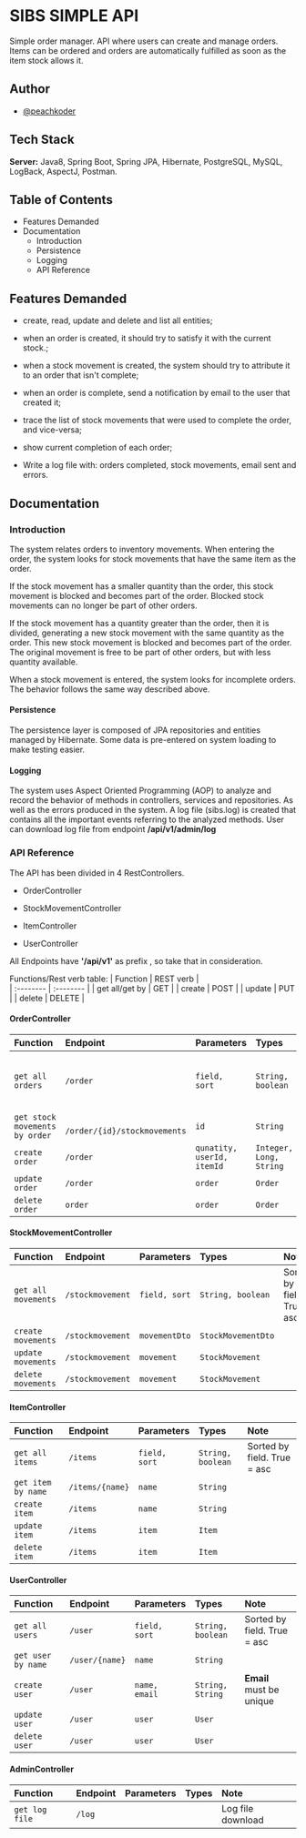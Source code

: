 
# SIBS SIMPLE API

Simple order manager. 
API where users can create and manage orders. Items can be ordered and orders are automatically fulfilled as soon as the item stock allows it.


## Author

- [@peachkoder](https://www.github.com/peaachkoder)


## Tech Stack

**Server:** Java8, Spring Boot, Spring  JPA, Hibernate, PostgreSQL, MySQL, LogBack, AspectJ, Postman.


## Table of Contents
- Features Demanded
- Documentation
  - Introduction
  - Persistence
  - Logging
  - API Reference
 
## Features Demanded

- create, read, update and delete and list all entities;

- when an order is created, it should try to satisfy it with the current stock.;

- when a stock movement is created, the system should try to attribute it to an order that isn't complete;

- when an order is complete, send a notification by email to the user that created it;

- trace the list of stock movements that were used to complete the order, and vice-versa;

- show current completion of each order;

- Write a log file with: orders completed, stock movements, email sent and errors.
## Documentation

### Introduction 
The system relates orders to inventory movements.
When entering the order, the system looks for stock movements that have the same item as the order.

If the stock movement has a smaller quantity than the order, this stock movement is blocked and becomes part of the order. Blocked stock movements can no longer be part of other orders.

If the stock movement has a quantity greater than the order, then it is divided, generating a new stock movement with the same quantity as the order. This new stock movement is blocked and becomes part of the order. The original movement is free to be part of other orders, but with less quantity available.

When a stock movement is entered, the system looks for incomplete orders. The behavior follows the same way described above.

#### Persistence
The persistence layer is composed of JPA repositories and entities managed by Hibernate.
Some data is pre-entered on system loading to make testing easier.

#### Logging
The system uses Aspect Oriented Programming (AOP) to analyze and record the behavior of methods in controllers, services and repositories. As well as the errors produced in the system.
A log file (sibs.log) is created that contains all the important events referring to the analyzed methods.
User can download log file from endpoint **/api/v1/admin/log**

### API Reference
The API has been divided in 4 RestControllers. 

- OrderController 
- StockMovementController 
- ItemController 

- UserController



All Endpoints have **'/api/v1'** as prefix , so take that in consideration.

Functions/Rest verb table:
| Function | REST verb |  
| :--------  | :-------- | 
| get all/get by | GET |
| create | POST |
| update | PUT |
| delete | DELETE |  

#### OrderController
| Function | Endpoint | Parameters | Types     | Note	|
| :--------  | :-------- | :-------- | :------- | :------------------------- |
| `get all orders` | `/order` | `field, sort` | `String, boolean` | Sorted by field. True = asc|
| `get stock movements by order` | ` /order/{id}/stockmovements` | `id` | `String` | |
| `create order` | `/order` | `qunatity, userId, itemId` | `Integer, Long, String` |  |
| `update order` | `/order` | `order` | `Order` |  |
| `delete order` | `order` | `order` | `Order` |  |

#### StockMovementController
| Function | Endpoint | Parameters | Types     | Note	|
| :--------  | :-------- | :-------- | :------- | :------------------------- |
| `get all movements` | `/stockmovement` | `field, sort` | `String, boolean` | Sorted by field. True = asc| 
| `create movements` | `/stockmovement` | `movementDto` | `StockMovementDto` |  |
| `update movements` | `/stockmovement` | `movement` | `StockMovement` |  |
| `delete movements` | `/stockmovement` | `movement` | `StockMovement` |  |

#### ItemController
| Function | Endpoint | Parameters | Types     | Note	|
| :--------  | :-------- | :-------- | :------- | :------------------------- |
| `get all items` | `/items` | `field, sort` | `String, boolean` | Sorted by field. True = asc| 
| `get item by name` | `/items/{name}` | `name` | `String` | | 
| `create item` | `/items` |  `name` | `String` |  |
| `update item` | `/items` | `item` | `Item` |  |
| `delete item` | `/items` | `item` | `Item` |  |

#### UserController
| Function | Endpoint | Parameters | Types     | Note	|
| :--------  | :-------- | :-------- | :------- | :------------------------- |
| `get all users` | `/user` | `field, sort` | `String, boolean` | Sorted by field. True = asc| 
| `get user by name` | `/user/{name}` | `name` | `String` | | 
| `create user` | `/user` |  `name, email` | `String, String` | **Email** must be unique |
| `update user` | `/user` | `user` | `User` |  |
| `delete user` | `/user` | `user` | `User` |  |

#### AdminController
| Function | Endpoint | Parameters | Types     | Note	|
| :--------  | :-------- | :-------- | :------- | :------------------------- |
| `get log file` | `/log` |   |   | Log file download| 

